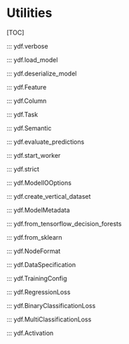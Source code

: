 # Utilities

[TOC]

::: ydf.verbose

::: ydf.load_model

::: ydf.deserialize_model

::: ydf.Feature

::: ydf.Column

::: ydf.Task

::: ydf.Semantic

::: ydf.evaluate_predictions

::: ydf.start_worker

::: ydf.strict

::: ydf.ModelIOOptions

::: ydf.create_vertical_dataset

::: ydf.ModelMetadata

::: ydf.from_tensorflow_decision_forests

::: ydf.from_sklearn

::: ydf.NodeFormat

::: ydf.DataSpecification

::: ydf.TrainingConfig

::: ydf.RegressionLoss

::: ydf.BinaryClassificationLoss

::: ydf.MultiClassificationLoss

::: ydf.Activation
